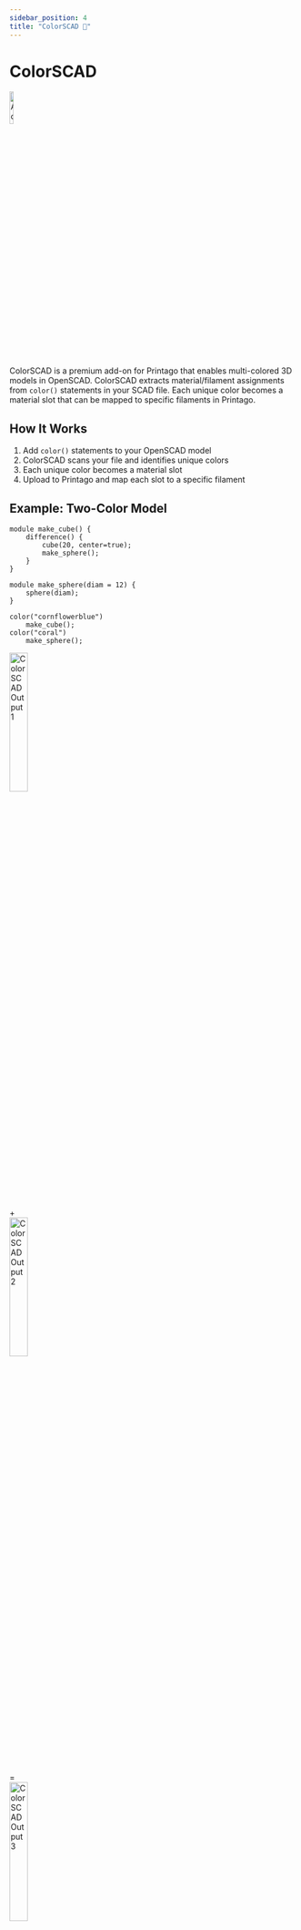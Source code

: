 ```yaml
---
sidebar_position: 4
title: "ColorSCAD 💎"
---
```


# ColorSCAD

<div className="text--left">
  <img src="/img/badges/add-on-badge.svg" alt="Add-on Badge" width="12%" />
</div>

ColorSCAD is a premium add-on for Printago that enables multi-colored 3D models in OpenSCAD. ColorSCAD extracts material/filament assignments from `color()` statements in your SCAD file. Each unique color becomes a material slot that can be mapped to specific filaments in Printago.

## How It Works

1. Add `color()` statements to your OpenSCAD model
2. ColorSCAD scans your file and identifies unique colors
3. Each unique color becomes a material slot
4. Upload to Printago and map each slot to a specific filament

## Example: Two-Color Model

```openscad
module make_cube() {
    difference() {
        cube(20, center=true);
        make_sphere();
    }
}

module make_sphere(diam = 12) {
    sphere(diam);
}

color("cornflowerblue")
    make_cube();
color("coral")
    make_sphere();
```
<div style={{ display: 'flex', alignItems: 'center', gap: '1rem', margin: '1rem 0' }}>
    <img src="/img/scad/color_scad_2.png" width="25%" alt="ColorSCAD Output 1" />
    <div style={{ fontSize: '2rem', color: '#666', margin: '0 -0.5rem' }}>+</div>
    <img src="/img/scad/color_scad_1.png" width="25%" alt="ColorSCAD Output 2" />
    <div style={{ fontSize: '2rem', color: '#666', margin: '0 -0.5rem' }}>=</div>
    <img src="/img/scad/color_scad_3.png" width="25%" alt="ColorSCAD Output 3" />
</div>

## Supported Color Formats

ColorSCAD supports two formats for material slot assignment:

### 1. Named Web Colors (Quoted Strings)

```openscad
color("red") cube(10);
color("cornflowerblue") sphere(5);
color("lime") cylinder(h=20, r=3);
```

- Must use quoted color names
- Supports all standard CSS/web color names (e.g., "red", "blue", "cornflowerblue", "darkseagreen")
- Same color name used multiple times = same material slot

### 2. Variable Colors (Unquoted Identifiers)

```openscad
BaseColor = "blue";
AccentColor = "red";

color(BaseColor) cube(10);
color(AccentColor) sphere(5);
color(BaseColor) cylinder(h=20, r=3);  // Reuses BaseColor slot
```

- Variable names are unquoted identifiers
- Each unique variable name creates one material slot
- Same variable name used multiple times = same material slot
- Variables are automatically assigned colors when displayed in OpenSCAD

**Note:** Hex codes (e.g., `"#FF5733"`) and RGB arrays (e.g., `[0.2, 0.8, 0.4]`) are **not supported** by ColorSCAD.

## How Materials Are Extracted

ColorSCAD scans your entire .scad file for `color()` statements and:

1. **Deduplicates colors**: Same name or variable = same material slot
2. **Creates material slots**: Each unique color/variable becomes a separate material slot
3. **Maps to filaments**: You can then map each slot to a specific filament in Printago's UI

:::warning Important: Top-Level Colors Only
Only **top-level** `color()` statements will be rendered properly. Nesting a `color()` statement inside another `color()` statement may be parsed but will not render correctly in Printago.

```openscad
// ✅ Good - keep colors at top level
color("red") cube(10);
color("blue") translate([15,0,0]) sphere(5);

// ❌ Bad - nested color statement won't render
color("red") {
    cube(10);
    color("blue") sphere(5);  // This won't render properly!
}
```
:::

Read more about the OpenSCAD `color()` command here:
https://en.wikibooks.org/wiki/OpenSCAD_User_Manual/Transformations#color

## Complete Example

```openscad
// Define color variables (optional)
BaseColor = "blue";
AccentColor = "orange";

// Define your model however you want
module body() {
    cube([20, 20, 10], center=true);
}

module accent() {
    sphere(6);
}

// Assign colors - these create material slots
color(BaseColor) body();                        // Material slot 1
color("red") accent();                          // Material slot 2
color(BaseColor) translate([25,0,0]) body();    // Reuses material slot 1
```

After uploading to Printago:
- **Material Slot 0**: `BaseColor` variable
- **Material Slot 1**: `"red"` named color

You can then assign specific filaments to each slot in the Printago UI.

## Getting Started

ColorSCAD is available in the Add-Ons menu for Printago Commercial users. To enable it:

1. Go to your Printago dashboard
2. Open the Add-Ons menu
3. Enable ColorSCAD

ColorSCAD seamlessly integrates with OpenSCAD's existing Material system and replaces our standard OpenSCAD processor.  Using parameters you can easily define colors as dropdown selections on parts in Printago.

## Commercial Benefits

- **Customer Color Selection**: Let customers choose colors and automate for easy bespoke order fulfillment.
- **Enhanced Customization**: Combine with other parameters for complete product personalizations

For technical assistance implementing ColorSCAD in your models, contact our support team or join our [Discord community](https://discord.gg/RCFA2u99De).

